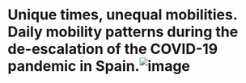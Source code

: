 # Unique times, unequal mobilities. Daily mobility patterns during the de-escalation of the COVID-19 pandemic in Spain.![image](https://user-images.githubusercontent.com/64001248/181202021-26827da0-1cf8-426b-8338-0c6ec6b18f83.png)
